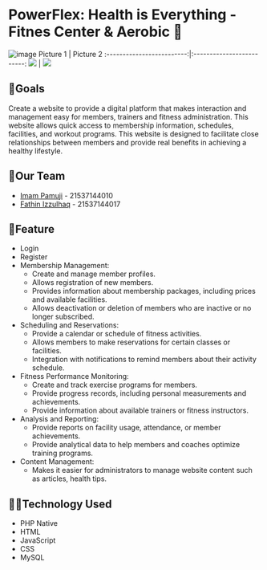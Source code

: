 # PowerFlex: Health is Everything - Fitnes Center & Aerobic 💪


![image](https://drive.google.com/uc?export=view&id=1AbNZbaO_dxfCqQ-C1klHNChKicrXPAHq) 
     Picture 1        |  Picture 2
:-------------------------:|:-------------------------:
![](https://drive.google.com/uc?export=view&id=1W_9D5WO7MLZvmZprFygcKA-_QxQ8F3OB)  |  ![](https://drive.google.com/uc?export=view&id=1W_9D5WO7MLZvmZprFygcKA-_QxQ8F3OB)

## 🎯Goals
Create a website to provide a digital platform that makes interaction and management easy for members, trainers and fitness administration. This website allows quick access to membership information, schedules, facilities, and workout programs. This website is designed to facilitate close relationships between members and provide real benefits in achieving a healthy lifestyle.

## 🤝Our Team
- [Imam Pamuji](https://github.com/imampamuji/) - 21537144010
- [Fathin Izzulhaq](https://github.com/HyhyY190) - 21537144017

## 🔑Feature
- Login
- Register
- Membership Management:
  - Create and manage member profiles.
  - Allows registration of new members.
  - Provides information about membership packages, including prices and available facilities.
  - Allows deactivation or deletion of members who are inactive or no longer subscribed.
- Scheduling and Reservations:
  - Provide a calendar or schedule of fitness activities.
  - Allows members to make reservations for certain classes or facilities.
  - Integration with notifications to remind members about their activity schedule.
- Fitness Performance Monitoring:
  - Create and track exercise programs for members.
  - Provide progress records, including personal measurements and achievements.
  - Provide information about available trainers or fitness instructors.
- Analysis and Reporting:
  - Provide reports on facility usage, attendance, or member achievements.
  - Provide analytical data to help members and coaches optimize training programs.
- Content Management:
  - Makes it easier for administrators to manage website content such as articles, health tips.

## 👨‍💻Technology Used
- PHP Native
- HTML
- JavaScript
- CSS
- MySQL

